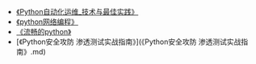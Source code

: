 + [《Python自动化运维_技术与最佳实践》](《Python自动化运维_技术与最佳实践》.md)
+ [《python网络编程》](《python网络编程》.md)
+ [《流畅的python》](《流畅的python》.md)
+ [《Python安全攻防 渗透测试实战指南》](《Python安全攻防 渗透测试实战指南》.md)